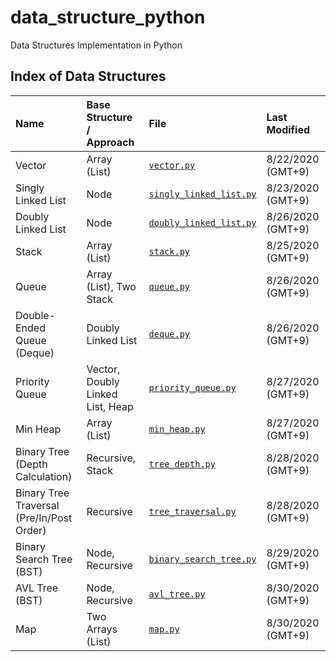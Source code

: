 # data_structure_python
Data Structures Implementation in Python

## Index of Data Structures
| **Name** | **Base Structure / Approach** | **File** | **Last Modified**
|:------- |:--------------------------------|:--------------------------------|:-----
| Vector |Array (List)|[`vector.py`][vector]           | 8/22/2020 (GMT+9) |
| Singly Linked List |Node| [`singly_linked_list.py`][sll]  |8/23/2020 (GMT+9) |
| Doubly Linked List |Node| [`doubly_linked_list.py`][dll]  |8/26/2020 (GMT+9) |
| Stack |Array (List)| [`stack.py`][stack]  |8/25/2020 (GMT+9) |
| Queue |Array (List), Two Stack| [`queue.py`][queue]  |8/26/2020 (GMT+9) |
| Double-Ended Queue (Deque) |Doubly Linked List| [`deque.py`][deque] |8/26/2020 (GMT+9) |
| Priority Queue |Vector, Doubly Linked List, Heap| [`priority_queue.py`][pq]  |8/27/2020 (GMT+9) |
| Min Heap | Array (List) | [`min_heap.py`][mh]  |8/27/2020 (GMT+9) |
| Binary Tree (Depth Calculation) | Recursive, Stack | [`tree_depth.py`][td]  |8/28/2020 (GMT+9) |
| Binary Tree Traversal (Pre/In/Post Order) | Recursive | [`tree_traversal.py`][tt]  |8/28/2020 (GMT+9) |
| Binary Search Tree (BST) | Node, Recursive | [`binary_search_tree.py`][bst]  |8/29/2020 (GMT+9) |
| AVL Tree (BST) | Node, Recursive | [`avl_tree.py`][avl]  |8/30/2020 (GMT+9) |
| Map | Two Arrays (List) | [`map.py`][map]  |8/30/2020 (GMT+9) |

<!---Reference Links-->
[vector]:../master/vector.py
[sll]:../master/singly_linked_list.py
[dll]:../master/doubly_linked_list.py
[stack]:../master/stack.py
[queue]:../master/queue.py
[deque]:../master/deque.py
[pq]:../master/priority_queue.py
[mh]:../master/min_heap.py
[td]:../master/tree_depth.py
[tt]:../master/tree_traversal.py
[bst]:../master/binary_search_tree.py
[avl]:../master/avl_tree.py
[map]:../master/map.py
